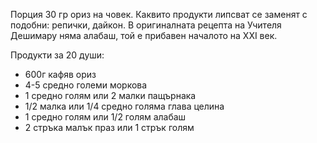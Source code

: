 Порция 30 гр ориз на човек. Каквито продукти липсват се заменят с подобни: репички, дайкон. В оригиналната рецепта на Учителя Дешимару няма алабаш, той е прибавен началото на XXI век.


Продукти за 20 души:

* 600г кафяв ориз
* 4-5 средно големи моркова
* 1 средно голям или 2 малки пащърнака
* 1/2 малка или 1/4 средно голяма глава целина
* 1 средно голям или 1/2 голям алабаш
* 2 стръка малък праз или 1 стрък голям
